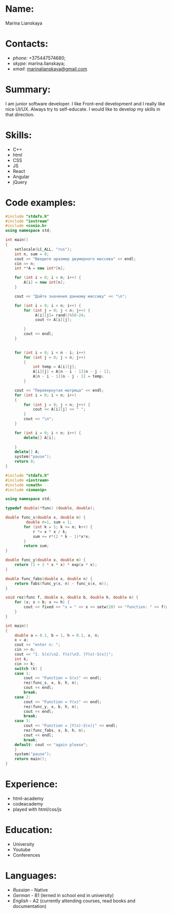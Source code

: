 # Name:
Marina Lianskaya
# Contacts:
* *phone:* +375447574680;
* *skype:* marina.lianskaya;
* *email:* marinalianskaya@gmail.com
# Summary:
I am junior software developer. I like Front-end development and I really like nice UI/UX.
Always try to self-educate. I would like to develop my skills in that direction.
# Skills:
* C++ 
* html
* CSS
* JS
* React
* Angular
* jQuery
# Code examples:
```c++
#include "stdafx.h" 
#include "iostream" 
#include <conio.h> 
using namespace std;

int main()
{
	setlocale(LC_ALL, "rus");
	int n, sum = 0;
	cout << "Введите aразмер двумерного массива" << endl;
	cin >> n;
	int **A = new int*[n];

	for (int i = 0; i < n; i++) {
		A[i] = new int[n];
	}

	cout << "Дайте значения данному массиву" << "\n";

	for (int i = 0; i < n; i++) {
		for (int j = 0; j < n; j++) {
			 A[i][j]= rand()%50-24;
			 cout << A[i][j];

		}
		cout << endl;
	}

	
	for (int i = 0; i < n - i; i++)
		for (int j = 0; j < n; j++)
		{
			int temp = A[i][j];
			A[i][j] = A[n - i - 1][n - j - 1];
			A[n - i - 1][n - j - 1] = temp;
		}

	cout << "Перевернутая матрица" << endl;
	for (int i = 0; i < n; i++)
	{
		for (int j = 0; j < n; j++) {
			cout << A[i][j] << " ";
		}
		cout << "\n";
	}

	for (int i = 0; i < n; i++) {
		delete[] A[i];
	
	}
	delete[] A;
	system("pause");
	return 0;
}
```

```c++
#include "stdafx.h"
#include <iostream>
#include <cmath>
#include <iomanip>

using namespace std;

typedef double(*func) (double, double);

double func_s(double x, double n) {
		 double r=1, sum = 1;
		for (int k = 1; k <= n; k++) {
			r *= x * x / k;
			sum += r*(2 * k - 1)*x*x;
		}
		return sum;
}

double func_y(double x, double n) {
	return (1 + 2 * x * x) * exp(x * x);
}

double func_fabs(double x, double n) {
	return fabs(func_y(x, n) - func_s(x, n));
}

void rez(func f, double x, double b, double h, double n) {
	for (x; x < b; x += h) {
		cout << fixed << "x = " << x << setw(20) << "function: " << f(x, n) << endl;
	}
}

int main()
{
	double a = 0.1, b = 1, h = 0.1, x, n;
	x = a;
	cout << "enter n: ";
	cin >> n;
	cout << "1. S(x)\n2. Y(x)\n3. |Y(x)-S(x)|";
	int k;
	cin >> k;
	switch (k) {
	case 1: 
		cout << "Function = S(x)" << endl;
		rez(func_s, x, b, h, n);
		cout << endl;
		break;
	case 2:
		cout << "Function = Y(x)" << endl;
		rez(func_y, x, b, h, n);
		cout << endl;
		break;
	case 3:
		cout << "Function = |Y(x)-S(x)|" << endl;
		rez(func_fabs, x, b, h, n);
		cout << endl;
		break;
	default: cout << "again please";
	}
	system("pause");
    return main();
}
```

# Experience:
* html-academy
* codeacademy
* played with html/css/js
# Education: 
* University
* Youtube
* Conferences 
# Languages:
* *Russian* - Native
* *German* - B1 (lerned in school end in university)
* *English* - A2 (currently attending courses, read books and documentation)

 
 